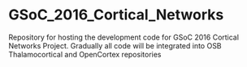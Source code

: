 # GSoC_2016_Cortical_Networks
Repository for hosting the development code for GSoC 2016 Cortical Networks Project. Gradually all code will be integrated into OSB Thalamocortical and OpenCortex repositories

